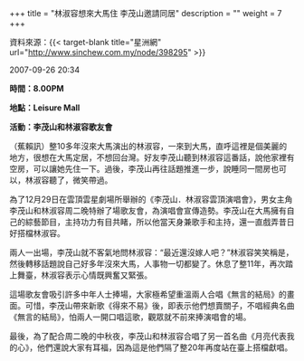+++
title = "林淑容想來大馬住 李茂山邀請同居"
description = ""
weight = 7
+++

資料來源：{{< target-blank title="星洲網" url="http://www.sinchew.com.my/node/398295" >}}

2007-09-26 20:34

<b>時間：8.00PM

地點：Leisure Mall

活動：李茂山和林淑容歌友會</b>

（蕉賴訊）整10多年沒來大馬演出的林淑容，一來到大馬，直呼這裡是個美麗的地方，很想在大馬定居，不想回台灣。好友李茂山聽到林淑容這番話，說他家裡有空房，可以讓她先住一下。過後，李茂山再往話題推進一步，說睡同一間房也可以，林淑容聽了，微笑帶過。

為了12月29日在雲頂雲星劇場所舉辦的《李茂山．林淑容雲頂演唱會》，男女主角李茂山和林淑容周二晚特辦了場歌友會，為演唱會宣傳造勢。李茂山在大馬擁有自己的綜藝節目，主持功力有目共睹，所以他當天身兼歌手和主持，還一直戲弄昔日好搭檔林淑容。

兩人一出場，李茂山就不客氣地問林淑容：“最近還沒嫁人吧？”林淑容笑笑稱是，然後轉移話題說自己好多年沒來大馬，人事物一切都變了。休息了整11年，再次踏上舞臺，林淑容表示心情既興奮又緊張。

這場歌友會吸引許多中年人士捧場，大家極希望重溫兩人合唱《無言的結局》的畫面。可惜，李茂山帶來新歌《得來不易》後，即表示他們想賣關子，不唱經典名曲《無言的結局》，怕兩人一開口唱這歌，觀眾就不前來捧演唱會的場。

最後，為了配合周二晚的中秋夜，李茂山和林淑容合唱了另一首名曲《月亮代表我的心》，他們還說大家有耳福，因為這是他們隔了整20年再度站在臺上搭檔獻唱。